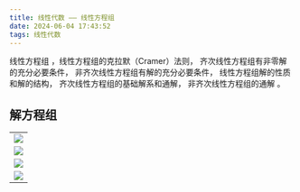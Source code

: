 ```yaml
---
title: 线性代数 —— 线性方程组
date: 2024-06-04 17:43:52
tags: 线性代数
---
```


线性方程组 ，线性方程组的克拉默（Cramer）法则， 齐次线性方程组有非零解的充分必要条件， 非齐次线性方程组有解的充分必要条件， 线性方程组解的性质和解的结构， 齐次线性方程组的基础解系和通解， 非齐次线性方程组的通解 。


## 解方程组


| |
| :------ | 
|![](pic/xxds-fcz1.jpg)|
|![](pic/xxds-fcz2.jpg)|
|![](pic/xxds-fcz3.jpg)|
|![](pic/xxds-fcz4.jpg)|












